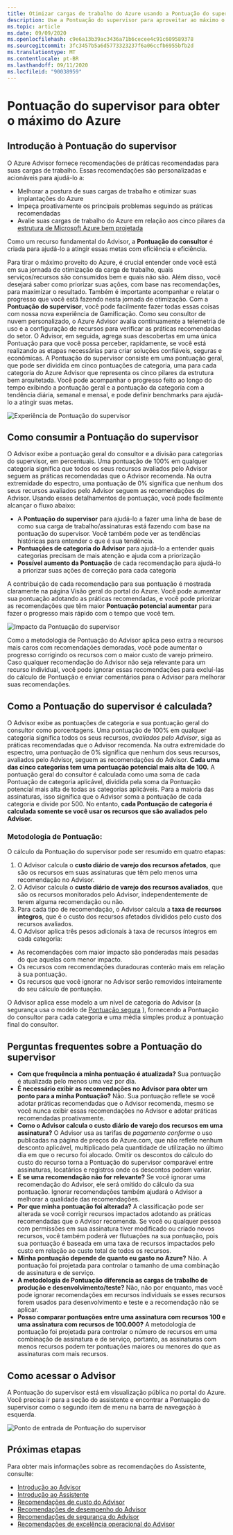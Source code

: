 ```yaml
---
title: Otimizar cargas de trabalho do Azure usando a Pontuação do supervisor
description: Use a Pontuação do supervisor para aproveitar ao máximo o Azure
ms.topic: article
ms.date: 09/09/2020
ms.openlocfilehash: c9e6a13b39ac3436a71b6cecee4c91c609589378
ms.sourcegitcommit: 3fc3457b5a6d5773323237f6a06ccfb6955bfb2d
ms.translationtype: MT
ms.contentlocale: pt-BR
ms.lasthandoff: 09/11/2020
ms.locfileid: "90038959"
---
```

# <a name="advisor-score-to-get-the-most-out-of-azure"></a>Pontuação do supervisor para obter o máximo do Azure

## <a name="introduction-to-advisor-score"></a>Introdução à Pontuação do supervisor

O Azure Advisor fornece recomendações de práticas recomendadas para suas cargas de trabalho. Essas recomendações são personalizadas e acionáveis para ajudá-lo a:
* Melhorar a postura de suas cargas de trabalho e otimizar suas implantações do Azure
* Impeça proativamente os principais problemas seguindo as práticas recomendadas
* Avalie suas cargas de trabalho do Azure em relação aos cinco pilares da [estrutura de Microsoft Azure bem projetada](https://docs.microsoft.com/azure/architecture/framework/)

Como um recurso fundamental do Advisor, a **Pontuação do consultor** é criada para ajudá-lo a atingir essas metas com eficiência e eficiência. 

Para tirar o máximo proveito do Azure, é crucial entender onde você está em sua jornada de otimização da carga de trabalho, quais serviços/recursos são consumidos bem e quais não são. Além disso, você desejará saber como priorizar suas ações, com base nas recomendações, para maximizar o resultado. Também é importante acompanhar e relatar o progresso que você está fazendo nesta jornada de otimização. Com a **Pontuação do supervisor**, você pode facilmente fazer todas essas coisas com nossa nova experiência de Gamificação. Como seu consultor de nuvem personalizado, o Azure Advisor avalia continuamente a telemetria de uso e a configuração de recursos para verificar as práticas recomendadas do setor. O Advisor, em seguida, agrega suas descobertas em uma única Pontuação para que você possa perceber, rapidamente, se você está realizando as etapas necessárias para criar soluções confiáveis, seguras e econômicas. A Pontuação do supervisor consiste em uma pontuação geral, que pode ser dividida em cinco pontuações de categoria, uma para cada categoria do Azure Advisor que representa os cinco pilares da estrutura bem arquitetada. Você pode acompanhar o progresso feito ao longo do tempo exibindo a pontuação geral e a pontuação da categoria com a tendência diária, semanal e mensal, e pode definir benchmarks para ajudá-lo a atingir suas metas. 

 ![Experiência de Pontuação do supervisor](./media/advisor-score-1.png)

## <a name="how-to-consume-advisor-score"></a>Como consumir a Pontuação do supervisor
O Advisor exibe a pontuação geral do consultor e a divisão para categorias do supervisor, em percentuais. Uma pontuação de 100% em qualquer categoria significa que todos os seus recursos avaliados pelo Advisor seguem as práticas recomendadas que o Advisor recomenda. Na outra extremidade do espectro, uma pontuação de 0% significa que nenhum dos seus recursos avaliados pelo Advisor seguem as recomendações do Advisor. Usando esses detalhamentos de pontuação, você pode facilmente alcançar o fluxo abaixo:
* A **Pontuação do supervisor** para ajudá-lo a fazer uma linha de base de como sua carga de trabalho/assinaturas está fazendo com base na pontuação do supervisor. Você também pode ver as tendências históricas para entender o que é sua tendência.
* **Pontuações de categoria do Advisor** para ajudá-lo a entender quais categorias precisam de mais atenção e ajuda com a priorização
* **Possível aumento da Pontuação** de cada recomendação para ajudá-lo a priorizar suas ações de correção para cada categoria

A contribuição de cada recomendação para sua pontuação é mostrada claramente na página Visão geral do portal do Azure. Você pode aumentar sua pontuação adotando as práticas recomendadas, e você pode priorizar as recomendações que têm maior **Pontuação potencial aumentar** para fazer o progresso mais rápido com o tempo que você tem.  

![Impacto da Pontuação do supervisor](./media/advisor-score-2.png)

Como a metodologia de Pontuação do Advisor aplica peso extra a recursos mais caros com recomendações demoradas, você pode aumentar o progresso corrigindo os recursos com o maior custo de varejo primeiro. Caso qualquer recomendação do Advisor não seja relevante para um recurso individual, você pode ignorar essas recomendações para excluí-las do cálculo de Pontuação e enviar comentários para o Advisor para melhorar suas recomendações. 

## <a name="how-is-advisor-score-calculated"></a>Como a Pontuação do supervisor é calculada?
O Advisor exibe as pontuações de categoria e sua pontuação geral do consultor como porcentagens. Uma pontuação de 100% em qualquer categoria significa todos os seus recursos, *avaliados pelo Advisor*, siga as práticas recomendadas que o Advisor recomenda. Na outra extremidade do espectro, uma pontuação de 0% significa que nenhum dos seus recursos, avaliados pelo Advisor, seguem as recomendações do Advisor. 
**Cada uma das cinco categorias tem uma pontuação potencial mais alta de 100.** A pontuação geral do consultor é calculada como uma soma de cada Pontuação de categoria aplicável, dividida pela soma da Pontuação potencial mais alta de todas as categorias aplicáveis. Para a maioria das assinaturas, isso significa que o Advisor soma a pontuação de cada categoria e divide por 500. No entanto, **cada Pontuação de categoria é calculada somente se você usar os recursos que são avaliados pelo Advisor.**

### <a name="scoring-methodology"></a>Metodologia de Pontuação: 
O cálculo da Pontuação do supervisor pode ser resumido em quatro etapas:
1. O Advisor calcula o **custo diário de varejo dos recursos afetados**, que são os recursos em suas assinaturas que têm pelo menos uma recomendação no Advisor.
2. O Advisor calcula o **custo diário de varejo dos recursos avaliados**, que são os recursos monitorados pelo Advisor, independentemente de terem alguma recomendação ou não. 
3. Para cada tipo de recomendação, o Advisor calcula a **taxa de recursos íntegros**, que é o custo dos recursos afetados divididos pelo custo dos recursos avaliados.
4. O Advisor aplica três pesos adicionais à taxa de recursos íntegros em cada categoria:
* As recomendações com maior impacto são ponderadas mais pesadas do que aquelas com menor impacto.
* Os recursos com recomendações duradouras conterão mais em relação à sua pontuação.
* Os recursos que você ignorar no Advisor serão removidos inteiramente do seu cálculo de pontuação. 
    
O Advisor aplica esse modelo a um nível de categoria do Advisor (a segurança usa o modelo de [Pontuação segura](https://docs.microsoft.com/azure/security-center/secure-score-security-controls#introduction-to-secure-score) ), fornecendo a Pontuação do consultor para cada categoria e uma média simples produz a pontuação final do consultor.


## <a name="advisor-score-faq"></a>Perguntas frequentes sobre a Pontuação do supervisor
* **Com que frequência a minha pontuação é atualizada?**
Sua pontuação é atualizada pelo menos uma vez por dia. 
* **É necessário exibir as recomendações no Advisor para obter um ponto para a minha Pontuação?**
Não. Sua pontuação reflete se você adotar práticas recomendadas que o Advisor recomenda, mesmo se você nunca exibir essas recomendações no Advisor e adotar práticas recomendadas proativamente.  
* **Como o Advisor calcula o custo diário de varejo dos recursos em uma assinatura?**
O Advisor usa as tarifas de *pagamento conforme* o uso publicadas na página de preços do Azure.com, que não reflete nenhum desconto aplicável, multiplicado pela quantidade de utilização no último dia em que o recurso foi alocado. Omitir os descontos do cálculo do custo do recurso torna a Pontuação do supervisor comparável entre assinaturas, locatários e registros onde os descontos podem variar. 
* **E se uma recomendação não for relevante?**
Se você ignorar uma recomendação do Advisor, ele será omitido do cálculo da sua pontuação. Ignorar recomendações também ajudará o Advisor a melhorar a qualidade das recomendações.
* **Por que minha pontuação foi alterada?** A classificação pode ser alterada se você corrigir recursos impactados adotando as práticas recomendadas que o Advisor recomenda. Se você ou qualquer pessoa com permissões em sua assinatura tiver modificado ou criado novos recursos, você também poderá ver flutuações na sua pontuação, pois sua pontuação é baseada em uma taxa de recursos impactados pelo custo em relação ao custo total de todos os recursos.
* **Minha pontuação depende de quanto eu gasto no Azure?**
Não. A pontuação foi projetada para controlar o tamanho de uma combinação de assinatura e de serviço. 
* **A metodologia de Pontuação diferencia as cargas de trabalho de produção e desenvolvimento/teste?**
Não, não por enquanto, mas você pode ignorar recomendações em recursos individuais se esses recursos forem usados para desenvolvimento e teste e a recomendação não se aplicar.
* **Posso comparar pontuações entre uma assinatura com recursos 100 e uma assinatura com recursos de 100.000?**
A metodologia de pontuação foi projetada para controlar o número de recursos em uma combinação de assinatura e de serviço, portanto, as assinaturas com menos recursos podem ter pontuações maiores ou menores do que as assinaturas com mais recursos. 

## <a name="how-to-access-advisor"></a>Como acessar o Advisor
A Pontuação do supervisor está em visualização pública no portal do Azure. Você precisa ir para a seção do assistente e encontrar a Pontuação do supervisor como o segundo item de menu na barra de navegação à esquerda. 

![Ponto de entrada de Pontuação do supervisor](./media/advisor-score-3.png)

## <a name="next-steps"></a>Próximas etapas

Para obter mais informações sobre as recomendações do Assistente, consulte:
* [Introdução ao Advisor](advisor-overview.md)
* [Introdução ao Assistente](advisor-get-started.md)
* [Recomendações de custo do Advisor](advisor-cost-recommendations.md)
* [Recomendações de desempenho do Advisor](advisor-performance-recommendations.md)
* [Recomendações de segurança do Advisor](advisor-security-recommendations.md)
* [Recomendações de excelência operacional do Advisor](advisor-operational-excellence-recommendations.md)
